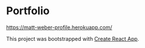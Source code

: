 # Portfolio

https://matt-weber-profile.herokuapp.com/

This project was bootstrapped with [Create React App](https://github.com/facebook/create-react-app).

